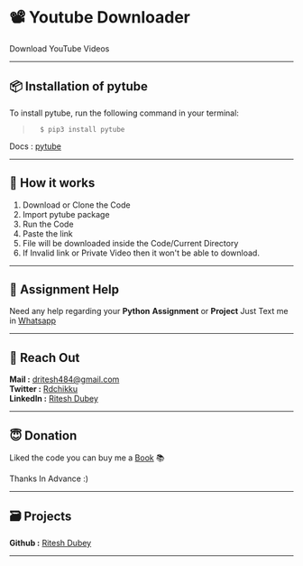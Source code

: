 # 📽️  Youtube Downloader
Download YouTube Videos

---
## 📦 Installation of pytube

To install pytube, run the following command in your terminal:  
>       $ pip3 install pytube

Docs : [pytube](https://pytube.io/en/latest/user/install.html)

--- 
  
## 🔽 How it works 

1. Download or Clone the Code
2. Import pytube package
3. Run the Code
4. Paste the link
5. File will be downloaded inside the Code/Current Directory
6. If Invalid link or Private Video then it won't be able to download.   

---

## 👥 Assignment Help
Need any help regarding your **Python** **Assignment** or **Project** Just Text me in [Whatsapp](http://wa.me/918682932589)

---
## 📩 Reach Out

**Mail :**  [dritesh484@gmail.com](mailto:dritesh484@gmail.com)  
**Twitter :** [Rdchikku](https://twitter.com/Rdchikku_)  
**LinkedIn :** [Ritesh Dubey](https://www.linkedin.com/in/ritesh-dubey-1a54a4215/) 

---

## 😇 Donation

Liked the code you can buy me a [Book](https://www.buymeacoffee.com/Chikku) 📚

Thanks In Advance :)

---

## 🗃️ Projects  
   
**Github :** [Ritesh Dubey](https://github.com/0xchikku)  


---
